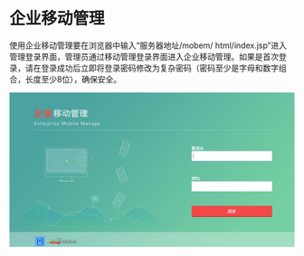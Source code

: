 # 企业移动管理

使用企业移动管理要在浏览器中输入“服务器地址/mobem/ html/index.jsp”进入管理登录界面，管理员通过移动管理登录界面进入企业移动管理。如果是首次登录，请在登录成功后立即将登录密码修改为复杂密码（密码至少是字母和数字组合，长度至少8位），确保安全。

![](/articles/emm/2-/images/image3.png)


